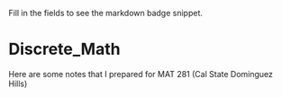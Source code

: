 Fill in the fields to see the markdown badge snippet.
# Discrete_Math
Here are some notes that I prepared for MAT 281 (Cal State Dominguez Hills)
